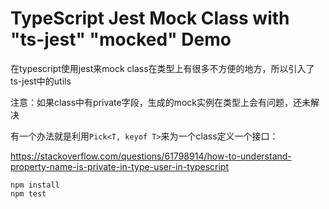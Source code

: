 TypeScript Jest Mock Class with "ts-jest" "mocked" Demo
===========================

在typescript使用jest来mock class在类型上有很多不方便的地方，所以引入了ts-jest中的utils

注意：如果class中有private字段，生成的mock实例在类型上会有问题，还未解决

有一个办法就是利用`Pick<T, keyof T>`来为一个class定义一个接口：

https://stackoverflow.com/questions/61798914/how-to-understand-property-name-is-private-in-type-user-in-typescript

```
npm install
npm test
```
